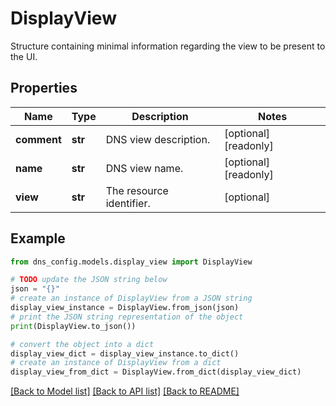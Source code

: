 # DisplayView

Structure containing minimal information regarding the view to be present to the UI.

## Properties

Name | Type | Description | Notes
------------ | ------------- | ------------- | -------------
**comment** | **str** | DNS view description. | [optional] [readonly] 
**name** | **str** | DNS view name. | [optional] [readonly] 
**view** | **str** | The resource identifier. | [optional] 

## Example

```python
from dns_config.models.display_view import DisplayView

# TODO update the JSON string below
json = "{}"
# create an instance of DisplayView from a JSON string
display_view_instance = DisplayView.from_json(json)
# print the JSON string representation of the object
print(DisplayView.to_json())

# convert the object into a dict
display_view_dict = display_view_instance.to_dict()
# create an instance of DisplayView from a dict
display_view_from_dict = DisplayView.from_dict(display_view_dict)
```
[[Back to Model list]](../README.md#documentation-for-models) [[Back to API list]](../README.md#documentation-for-api-endpoints) [[Back to README]](../README.md)


